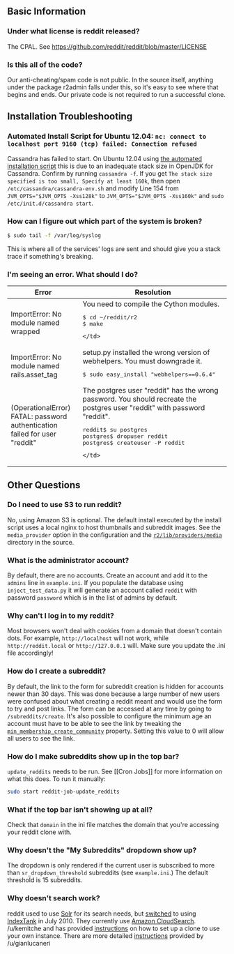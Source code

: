 ## Basic Information

### Under what license is reddit released?

The CPAL. See <https://github.com/reddit/reddit/blob/master/LICENSE>

### Is this all of the code?

Our anti-cheating/spam code is not public. In the source itself, anything under the package r2admin falls under this, so it's easy to see where that begins and ends. Our private code is not required to run a successful clone. 

## Installation Troubleshooting

### Automated Install Script for Ubuntu 12.04:  `nc: connect to localhost port 9160 (tcp) failed: Connection refused`

Cassandra has failed to start. On Ubuntu 12.04 using [the automated installation script](https://github.com/reddit/reddit/wiki/reddit-install-script-for-Ubuntu) this is due to an inadequate stack size in OpenJDK for Cassandra. Confirm by running `cassandra -f`. If you get `The stack size specified is too small, Specify at least 160k`, then open `/etc/cassandra/cassandra-env.sh` and modify Line 154 from `JVM_OPTS="$JVM_OPTS -Xss128k"` to `JVM_OPTS="$JVM_OPTS -Xss160k"` and `sudo /etc/init.d/cassandra start`.

### How can I figure out which part of the system is broken?

```bash
$ sudo tail -f /var/log/syslog
```

This is where all of the services' logs are sent and should give you a stack trace if something's breaking.

### I'm seeing an error. What should I do?

<table>
<thead>
<tr><th>Error</th><th>Resolution</th></tr>
</thead>
<tbody>
<tr>
    <td>ImportError: No module named wrapped</td>
    <td>
         You need to compile the Cython modules.

<pre lang="bash">
$ cd ~/reddit/r2
$ make
</pre>
    </td>
</tr>
<tr>
    <td>ImportError: No module named rails.asset_tag</td>
    <td>setup.py installed the wrong version of webhelpers. You must downgrade it.

<pre lang="bash">
$ sudo easy_install "webhelpers==0.6.4"
</pre>
</td>
</tr>
<tr>
    <td>(OperationalError) FATAL:  password authentication failed for user "reddit"</td>
    <td>
        The postgres user "reddit" has the wrong password. You should recreate the postgres user "reddit" with password "reddit".

<pre lang="bash">
reddit$ su postgres
postgres$ dropuser reddit
postgres$ createuser -P reddit
</pre>
    </td>
</tr>
</tbody>
</table> 

## Other Questions

### Do I need to use S3 to run reddit?

No, using Amazon S3 is optional. The default install executed by the install script uses a local nginx to host thumbnails and subreddit images. See the `media_provider` option in the configuration and the [`r2/lib/providers/media`](https://github.com/reddit/reddit/blob/master/r2/r2/lib/providers/media) directory in the source.

### What is the administrator account?

By default, there are no accounts. Create an account and add it to the `admins` line in `example.ini`. If you populate the database using `inject_test_data.py` it will generate an account called `reddit` with password `password` which is in the list of admins by default.

### Why can't I log in to my reddit?

Most browsers won't deal with cookies from a domain that doesn't contain dots. For example, `http://localhost` will not work, while `http://reddit.local` or `http://127.0.0.1` will. Make sure you update the .ini file accordingly!

### How do I create a subreddit?

By default, the link to the form for subreddit creation is hidden for accounts newer than 30 days. This was done because a large number of new users were confused about what creating a reddit meant and would use the form to try and post links. The form can be accessed at any time by going to `/subreddits/create`. It's also possible to configure the minimum age an account must have to be able to see the link by tweaking the [`min_membership_create_community`](https://github.com/reddit/reddit/blob/master/r2/example.ini#L399) property. Setting this value to 0 will allow all users to see the link.

### How do I make subreddits show up in the top bar?

`update_reddits` needs to be run. See [[Cron Jobs]] for more information on what this does. To run it manually:

```bash
sudo start reddit-job-update_reddits 
```

### What if the top bar isn't showing up at all?

Check that `domain` in the ini file matches the domain that you're accessing your reddit clone with.

### Why doesn't the "My Subreddits" dropdown show up?

The dropdown is only rendered if the current user is subscribed to more than `sr_dropdown_threshold` subreddits (see `example.ini`.) The default threshold is 15 subreddits.

### Why doesn't search work? 

reddit used to use [Solr](http://lucene.apache.org/solr/) for its search needs, but [switched](http://blog.reddit.com/2010/07/new-search.html) to using [IndexTank](http://indextank.com/) in July 2010. They currently use [Amazon CloudSearch](http://aws.amazon.com/cloudsearch/). /u/kemitche and has provided [instructions](http://www.reddit.com/r/redditdev/comments/wqx7o/does_reddit_using_amazon_cloud_search/c5fut4i) on how to set up a clone to use your own instance. There are more detailed [instructions](http://www.reddit.com/r/redditdev/comments/20qudv/reddit_with_amazon_cloud_search/) provided by /u/gianlucaneri 
